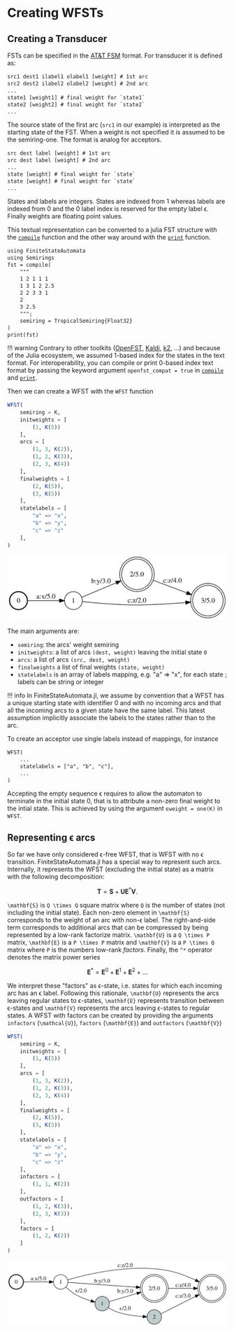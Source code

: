 # Creating WFSTs

## Creating a Transducer

FSTs can be specified in the [AT&T FSM](http://www.cs.nyu.edu/~mohri/postscript/tcs2.ps)
format. For transducer it is defined as:
```
src1 dest1 ilabel1 olabel1 [weight] # 1st arc
src2 dest2 ilabel2 olabel2 [weight] # 2nd arc
...
state1 [weight1] # final weight for `state1`
state2 [weight2] # final weight for `state2`
...
```
The source state of the first arc (`src1` in our example) is
interpreted as the starting state of the FST. When a weight is not
specified it is assumed to be the semiring-one. The format is analog
for acceptors.
```
src dest label [weight] # 1st arc
src dest label [weight] # 2nd arc
...
state [weight] # final weight for `state`
state [weight] # final weight for `state`
...
```
States and labels are integers. States are indexed from 1 whereas
labels are indexed from 0 and the 0 label index is reserved for the
empty label ϵ. Finally weights are floating point values.

This textual representation can be converted to a julia FST structure
with the [`compile`](@ref) function and the other way around with the
[`print`](@ref) function.
```@repl
using FiniteStateAutomata
using Semirings
fst = compile(
    """
    1 2 1 1 1
    1 3 1 2 2.5
    2 2 3 3 1
    2
    3 2.5
    """;
    semiring = TropicalSemiring{Float32}
)
print(fst)
```

!!! warning
    Contrary to other toolkits ([OpenFST](https://www.openfst.org),
    [Kaldi](https://kaldi-asr.org/),
    [k2](https://k2-fsa.github.io/k2/), ...) and because of the Julia
    ecosystem, we assumed 1-based index for the states in the text
    format. For interoperability, you can compile or print 0-based
    index text format by passing the keyword argument
    `openfst_compat = true` in [`compile`](@ref) and [`print`](@ref).


Then we can create a WFST with the `WFST` function
```julia
WFST(
    semiring = K,
    initweights = [
        (1, K(5))
    ],
    arcs = [
        (1, 3, K(2)),
        (1, 2, K(3)),
        (2, 3, K(4))
    ],
    finalweights = [
        (2, K(5)),
        (3, K(5))
    ],
    statelabels = [
        "a" => "x",
        "b" => "y",
        "c" => "z"
    ],
)
```

![](./create_transducer_example.svg)


The main arguments are:
- `semiring`: the arcs' weight semiring
- `initweights`: a list of arcs `(dest, weight)` leaving the initial state `0`
- `arcs`: a list of arcs `(src, dest, weight)`
- `finalweights` a list of final weights `(state, weight)`
- `statelabels` is an array of labels mapping, e.g. "a" => "x", for
  each state ; labels can be string or integer

!!! info
    In FiniteStateAutomata.jl, we assume by convention that a WFST has
    a unique starting state with identifier 0 and with no incoming arcs
    and that all the incoming arcs to a given state have the same
    label. This latest assumption implicitly associate the labels to
    the states rather than to the arc.

To create an acceptor use single labels instead of mappings, for
instance
```
WFST(
    ...
    statelabels = ["a", "b", "c"],
    ...
)
```

Accepting the empty sequence ϵ requires to allow the automaton to
terminate in the initial state 0, that is to attribute a non-zero final
weight to the intial state. This is achieved by using the argument
`ϵweight = one(K)` in `WFST`.

## Representing ϵ arcs
So far we have only considered ϵ-free WFST, that is WFST with no ϵ
transition. FiniteStateAutomata.jl has a special way to represent such
arcs. Internally, it represents the WFST (excluding the initial state)
as a matrix with the following decomposition:
```math
\mathbf{T} = \mathbf{S} + \mathbf{U}\mathbf{E}^*\mathbf{V}.
```
``\mathbf{S}`` is ``Q \times Q`` square matrix where ``Q`` is the
number of states (not including the initial state). Each non-zero
element in ``\mathbf{S}`` corresponds to the weight of an arc with
non-ϵ label. The right-and-side term corresponds to additional arcs
that can be compressed by being represented by a low-rank factorize
matrix. ``\mathbf{U}`` is a ``Q \times P`` matrix, ``\mathbf{E}`` is
a ``P \times P`` matrix and ``\mathbf{V}`` is a ``P \times Q`` matrix
where ``P`` is the numbers low-rank *factors*. Finally, the ``^*``
operator denotes the matrix power series
```math
\mathbf{E}^* = \mathbf{E}^0 + \mathbf{E}^1 + \mathbf{E}^2 + \dots
```
We interpret these "factors" as ϵ-state, i.e. states for which each
incoming arc has an ϵ label. Following this rationale, ``\mathbf{U}``
represents the arcs leaving regular states to ϵ-states, ``\mathbf{E}``
represents transition between ϵ-states and ``\mathbf{V}`` represents
the arcs leaving ϵ-states to regular states. A WFST with factors
can be created by providing the arguments `infactors` (``\mathcal{U}``),
`factors` (``\mathbf{E}``) and `outfactors` (``\mathbf{V}``)
```julia
WFST(
    semiring = K,
    initweights = [
        (1, K(5))
    ],
    arcs = [
        (1, 3, K(2)),
        (1, 2, K(3)),
        (2, 3, K(4))
    ],
    finalweights = [
        (2, K(5)),
        (3, K(5))
    ],
    statelabels = [
        "a" => "x",
        "b" => "y",
        "c" => "z"
    ],
    infactors = [
        (1, 1, K(2))
    ],
    outfactors = [
        (1, 2, K(3)),
        (2, 3, K(3))
    ],
    factors = [
        (1, 2, K(2))
    ]
)
```

![](./create_transducer_epsilon.svg)

